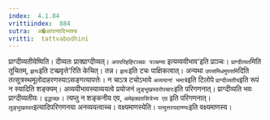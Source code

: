 ```yaml
---
index:  4.1.84
vrittiindex:  884
sutra:  अ�आपत्यादिभ्यश्च
vritti:  tattvabodhini 
---
```


प्राग्दीव्यतीयेष्विति। दीव्यतः प्राक्प्राग्दीव्यत्। `अपपरिहहिरञ्चवः पञ्चम्या` इत्यव्ययीभाव'इति प्राञ्चः। `प्राग्दीव्यत`मिति तूचितम्, `झयः`इति टच्प्रवृत्ते'रिति केचित्। तन्न। `झयः`इति टचः पाक्षिकत्वात्। अन्यथा `उपसमिधमुपसमि`दिति तत्सूत्रस्थमूलोदाहरणस्याऽसङ्गत्यापत्तेः। न चाऽत्र टचोऽभावे `अव्ययानां भमात्रे`इति टिलोपे `प्राग्दीव्यतीय`इति रूपं न स्यादिति शङ्क्यम्। अव्ययीभावस्याव्ययत्वे प्रयोजनं `लुङ्भुखस्वरोपचारः`इति परिगणनात्। प्राग्दीव्यति भवः प्राग्दीव्यतीयः। `वृद्धाच्छः`। त्यप्तु न शङ्कनीय एव, `अमेहक्वतसित्रेभ्य एव` इति परिगणनात्। ` लुङ्भुखस्वर`इत्यादिपरिगणनया अनव्ययत्वाच्च। वक्ष्यमाणस्येति। `पत्युत्तरपदाण्ण्यः`इति वक्ष्यमाणस्य।

